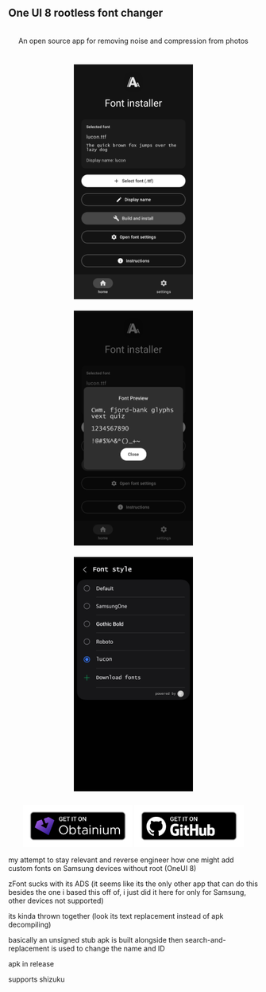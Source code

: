 ## One UI 8 rootless font changer

<div align="center">
  <img src="https://github.com/user-attachments/assets/6d1e6fde-58b6-4991-9bb3-57b64627fbcf" height="140" alt="">
  <br>
  An open source app for removing noise and compression from photos
  <h2></h2>
  <img src="fastlane/metadata/android/en-US/images/phoneScreenshots/01.png" 
       style="width: 240px; max-width: 100%; height: auto; margin: 10px;" alt="">
  <img src="fastlane/metadata/android/en-US/images/phoneScreenshots/02.png" 
       style="width: 240px; max-width: 100%; height: auto; margin: 10px;" alt="">
  <img src="fastlane/metadata/android/en-US/images/phoneScreenshots/03.png" 
       style="width: 240px; max-width: 100%; height: auto; margin: 10px;" alt="">
  <p>
<p align="center">
  <a href="http://apps.obtainium.imranr.dev/redirect.html?r=obtainium://add/https://github.com/jeeneo/fonts"><img src="fastlane/githubassets/obtanium.png" width="220" alt="Obtanium"></a>
  <a href="https://github.com/jeeneo/fonts/releases/latest"><img src="fastlane/githubassets/badge_github.png" width="220" alt="Get it on GitHub"></a>
</p>
  </p>
</div>

my attempt to stay relevant and reverse engineer how one might add custom fonts on Samsung devices without root (OneUI 8)

zFont sucks with its ADS (it seems like its the only other app that can do this besides the one i based this off of, i just did it here for only for Samsung, other devices not supported)

its kinda thrown together (look its text replacement instead of apk decompiling)

basically an unsigned stub apk is built alongside then search-and-replacement is used to change the name and ID

apk in release

supports shizuku